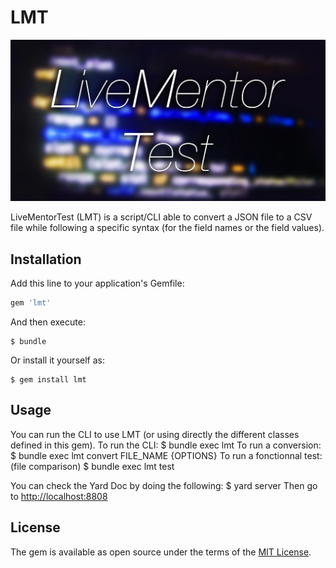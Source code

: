 # LMT
![LMT Banner](assets/LMT-banner.jpg)

LiveMentorTest (LMT) is a script/CLI able to convert a JSON file to a CSV file while following a specific syntax (for the field names or the field values).

## Installation

Add this line to your application's Gemfile:

```ruby
gem 'lmt'
```

And then execute:

    $ bundle

Or install it yourself as:

    $ gem install lmt

## Usage

You can run the CLI to use LMT (or using directly the different classes defined in this gem).
To run the CLI:
	$ bundle exec lmt
To run a conversion:
	$ bundle exec lmt convert FILE_NAME {OPTIONS}
To run a fonctionnal test: (file comparison)
	$ bundle exec lmt test

You can check the Yard Doc by doing the following:
	$ yard server
	Then go to [http://localhost:8808](http://localhost:8808)

## License

The gem is available as open source under the terms of the [MIT License](http://opensource.org/licenses/MIT).

